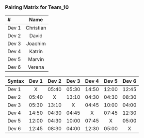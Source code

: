 ### Pairing Matrix for Team_10

| #                | Name       | 
| :---             |    :----:  |
| Dev 1            | Christian  |
| Dev 2            | David      |
| Dev 3            | Joachim    |
| Dev 4            | Katrin     |
| Dev 5            | Marvin     |
| Dev 6            | Verena     |

| Syntax      | Dev 1       | Dev 2       | Dev 3       | Dev 4       | Dev 5       | Dev 6      | 
| :---        |    :----:   |    :----:   |    :----:   |    :----:   |    :----:   |    :----:  | 
| Dev 1       | X           | 05:40       | 05:30       | 14:50       | 12:00       | 12:45      | 
| Dev 2       | 05:40       | X           | 13:10       | 04:30       | 04:30       | 08:30      |
| Dev 3       | 05:30       | 13:10       | X           | 04:45       | 10:00       | 04:00      | 
| Dev 4       | 14:50       | 04:30       | 04:45       | X           | 07:45       | 12:30      | 
| Dev 5       | 12:00       | 04:30       | 10:00       | 07:45       | X           | 05:00      | 
| Dev 6       | 12:45       | 08:30       | 04:00       | 12:30       | 05:00       | X          | 

